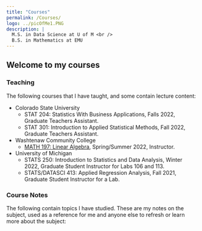 ```yaml
---
title: "Courses"
permalink: /Courses/
logo: ../picOfMe1.PNG
description: |
  M.S. in Data Science at U of M <br />
  B.S. in Mathematics at EMU
---
```

## Welcome to my courses

### Teaching

The following courses that I have taught, and some contain lecture content:
- Colorado State University
  - STAT 204: Statistics With Business Applications, Falls 2022, Graduate Teachers Assistant.
  - STAT 301: Introduction to Applied Statistical Methods, Fall 2022, Graduate Teachers Assistant.
- Washtenaw Community College
  - [MATH 197: Linear Algebra](https://brodyee.github.io/Courses/LinearAlgebra), Spring/Summer 2022, Instructor.
- University of Michigan
  - STATS 250: Introduction to Statistics and Data Analysis, Winter 2022, Graduate Student Instructor for Labs 106 and 113.
  - STATS/DATASCI 413: Applied Regression Analysis, Fall 2021, Graduate Student Instructor for a Lab.

### Course Notes

The following contain topics I have studied. These are my notes on the subject, used as a reference for me and anyone else to refresh or learn more about the subject:
